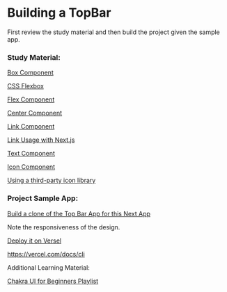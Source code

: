 # Building a TopBar

First review the study material and then build the project given the sample app.

### Study Material:

[Box Component](https://chakra-ui.com/docs/components/box)

[CSS Flexbox](https://css-tricks.com/snippets/css/a-guide-to-flexbox/)

[Flex Component](https://chakra-ui.com/docs/components/flex)

[Center Component](https://chakra-ui.com/docs/components/center)

[Link Component](https://chakra-ui.com/docs/components/link)

[Link Usage with Next.js](https://chakra-ui.com/docs/components/link#usage-with-nextjs)

[Text Component](https://chakra-ui.com/docs/components/text)

[Icon Component](https://chakra-ui.com/docs/components/icon)

[Using a third-party icon library](https://chakra-ui.com/docs/components/icon#using-a-third-party-icon-library)


### Project Sample App:

[Build a clone of the Top Bar App for this Next App](https://project00-topbar.vercel.app)

Note the responsiveness of the design.

[Deploy it on Versel](https://github.com/panacloud-modern-global-apps/nextjs/tree/main/step36_deploy_vercel)

https://vercel.com/docs/cli

Additional Learning Material:

[Chakra UI for Beginners Playlist](https://www.youtube.com/playlist?list=PLx2Y9Sna27Xt3deeeOLqW59-mdWpUWQ0T)